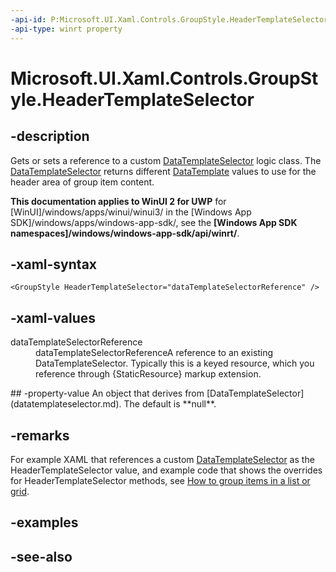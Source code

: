 ```yaml
---
-api-id: P:Microsoft.UI.Xaml.Controls.GroupStyle.HeaderTemplateSelector
-api-type: winrt property
---
```


<!-- Property syntax
public Windows.UI.Xaml.Controls.DataTemplateSelector HeaderTemplateSelector { get;  set; }
-->

# Microsoft.UI.Xaml.Controls.GroupStyle.HeaderTemplateSelector

## -description
Gets or sets a reference to a custom [DataTemplateSelector](datatemplateselector.md) logic class. The [DataTemplateSelector](datatemplateselector.md) returns different [DataTemplate](../microsoft.ui.xaml/datatemplate.md) values to use for the header area of group item content.

**This documentation applies to WinUI 2 for UWP** for [WinUI]/windows/apps/winui/winui3/ in the [Windows App SDK]/windows/apps/windows-app-sdk/, see the **[Windows App SDK namespaces]/windows/windows-app-sdk/api/winrt/**.

## -xaml-syntax
```xaml
<GroupStyle HeaderTemplateSelector="dataTemplateSelectorReference" />
```


## -xaml-values
<dl><dt>dataTemplateSelectorReference</dt><dd>dataTemplateSelectorReferenceA reference to an existing DataTemplateSelector. Typically this is a keyed resource, which you reference through {StaticResource} markup extension.</dd>
</dl>
## -property-value
An object that derives from [DataTemplateSelector](datatemplateselector.md). The default is **null**.

## -remarks
For example XAML that references a custom [DataTemplateSelector](datatemplateselector.md) as the HeaderTemplateSelector value, and example code that shows the overrides for HeaderTemplateSelector methods, see [How to group items in a list or grid](/previous-versions/windows/apps/hh780627(v=win.10)).

## -examples

## -see-also
